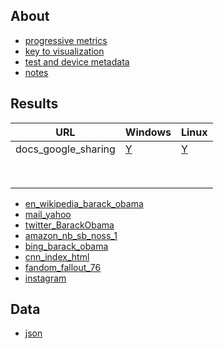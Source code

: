 ## About
- [progressive metrics](/docs/about_1.md)
- [key to visualization](/docs/about_2.md)
- [test and device metadata](/docs/results_metadata.md)
- [notes](/docs/observations.md)


## Results
| URL         | Windows     | Linux       |
| ----------- | ----------- | ----------- |
| docs_google_sharing            |  [Y](/pages/2025-02-12-windows-11-docs_google_sharing-aggregate.svg)           | [Y](/pages/2025-02-12-linux-18-docs_google_sharing-aggregate.svg)            |
|             |             |             |
|             |             |             |
|             |             |             |
|             |             |             |
|             |             |             |
|             |             |             |
|             |             |             |
|             |             |             |


- [en_wikipedia_barack_obama](/pages/2025-02-12-windows-11-en_wikipedia_barack_obama-aggregate.svg)
- [mail_yahoo](/pages/2025-02-12-windows-11-mail_yahoo-aggregate.svg)
- [twitter_BarackObama](/pages/2025-02-12-windows-11-twitter_BarackObama-aggregate.svg)
- [amazon_nb_sb_noss_1](/pages/2025-02-12-windows-11-amazon_nb_sb_noss_1-aggregate.svg)
- [bing_barack_obama](/pages/2025-02-12-windows-11-bing_barack_obama-aggregate.svg)
- [cnn_index_html](/pages/2025-02-12-windows-11-cnn_index_html-aggregate.svg)
- [fandom_fallout_76](/pages/2025-02-12-windows-11-fandom_fallout_76-aggregate.svg)
- [instagram](/pages/2025-02-12-windows-11-instagram-aggregate.svg)


## Data
* [json](https://github.com/bdekoz/midnight.ci-2025-01/tree/main/results)
